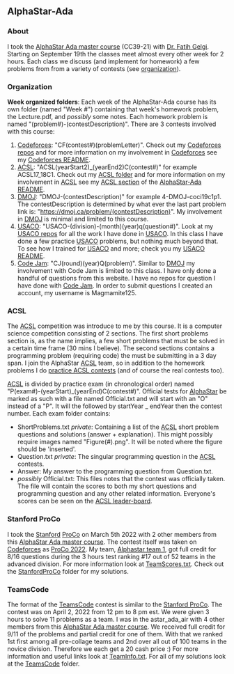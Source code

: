 ## AlphaStar-Ada

### About

I took the [AlphaStar Ada master course](https://alphastar.academy/cs-master-courses/#masterschedule) (CC39-21) with [Dr. Fatih Gelgi](https://alphastar.academy/people/fgelgi/). Starting on September 19th the classes meet almost every other week for 2 hours. Each class we discuss (and implement for homework) a few problems from from a variety of contests (see [organization](https://github.com/asubramanian08/AlphaStar-Ada#organization)).

### Organization

**Week organized folders**: Each week of the AlphaStar-Ada course has its own folder (named "Week #") containing that week's homework problem, the Lecture.pdf, and _possibly_ some notes. Each homework problem is named "(problem#)-(contestDescription)". There are 3 contests involved with this course:
1. [Codeforces](https://codeforces.com/): "CF(contest#)(problemLetter)". Check out my [Codeforces repos](https://github.com/asubramanian08/Codeforces) and for more information on my involvement in [Codeforces](https://codeforces.com/) see my [Codeforces README](https://github.com/asubramanian08/Codeforces#readme).
2. [ACSL](https://www.acsl.org/): "ACSL(yearStart2)_(yearEnd2)C(contest#)" for example ACSL17_18C1. Check out my [ACSL folder](https://github.com/asubramanian08/AlphaStar-Ada/tree/master/ACSL) and for more information on my involvement in [ACSL](https://www.acsl.org/) see my [ACSL section](https://github.com/asubramanian08/AlphaStar-Ada#acsl) of the [AlphaStar-Ada README](https://github.com/asubramanian08/AlphaStar-Ada#readme).
3. [DMOJ](https://dmoj.ca/): "DMOJ-(contestDescription)" for example 4-DMOJ-coci19c1p1. The contestDescription is determined by what ever the last part problem link is: "https://dmoj.ca/problem/(contestDescription)". My involvement in [DMOJ](https://dmoj.ca/) is minimal and limited to this course.
4. [USACO](http://usaco.org): "USACO-(division)-(month)(year)q(question#)". Look at my [USACO repos](https://github.com/asubramanian08/USACO) for all the work I have done in [USACO](https://usaco.org). In this class I have done a few practice [USACO](https://usaco.org) problems, but nothing much beyond that. To see how I trained for [USACO](https://usaco.org) and more; check you my [USACO README](https://github.com/asubramanian08/USACO#readme).
5. [Code Jam](https://codingcompetitions.withgoogle.com/codejam): "CJ(round)(year)Q(problem)". Similar to [DMOJ](https://dmoj.ca/) my involvement with Code Jam is limited to this class. I have only done a handful of questions from this website. I have no repos for question I have done with [Code Jam](https://codingcompetitions.withgoogle.com/codejam). In order to submit questions I created an account, my username is Magmamite125.

### ACSL

The [ACSL](https://www.acsl.org/) competition was introduce to me by this course. It is a computer science competition consisting of 2 sections. The first short problems section is, as the name implies, a few short problems that must be solved in a certain time frame (30 mins I believe). The second sections contains a programming problem (requiring code) the must be submitting in a 3 day span. I join the AlphaStar [ACSL](https://www.acsl.org/) team, so in addition to the homework problems I do [practice ACSL contests](https://github.com/asubramanian08/AlphaStar-Ada/tree/master/ACSL) (and of course the real contests too).

[ACSL](https://www.acsl.org/) is divided by practice exam (in chronological order) named "P(exam#)-(yearStart)_(yearEnd)C(contest#)". Official tests for [AlphaStar](https://alphastar.academy/) be marked as such with a file named Official.txt and will start with an "O" instead of a "P". It will the followed by startYear _ endYear then the contest number. Each exam folder contains:
* ShortProblems.txt _private_: Containing a list of the [ACSL](https://www.acsl.org/) short problem questions and solutions (answer + explanation). This might possibly require images named "Figure(#).png". It will be noted where the figure should be 'inserted'.
* Question.txt _private_: The singular programming question in the [ACSL](https://www.acsl.org/) contests.
* Answer: My answer to the programming question from Question.txt.
* _possibly_ Official.txt: This files notes that the contest was officially taken. The file will contain the scores to both my short questions and programming question and any other related information. Everyone's scores can be seen on the [ACSL leader-board](https://www.scores.acsl.org/leaderboard/students/j5/).

### Stanford ProCo

I took the [Stanford](https://www.stanford.edu) [ProCo](https://stanfordacm.org/proco/)  on March 5th 2022 with 2 other members from this [AlphaStar Ada master course](https://alphastar.academy/cs-master-courses/#masterschedule). The contest itself was taken on [Codeforces](https://codeforces.com/) as [ProCo 2022](https://codeforces.com/gym/371820). My team, [Alphastar team 1](https://codeforces.com/team/98757), got full credit for 8/16 questions during the 3 hours test ranking #17 out of 52 teams in the advanced division. For more information look at [TeamScores.txt](https://github.com/asubramanian08/AlphaStar-Ada/blob/master/StanfordProCo/TeamScores.txt). Check out the [StanfordProCo](https://github.com/asubramanian08/AlphaStar-Ada/tree/master/StanfordProCo) folder for my solutions.

### TeamsCode

The format of the [TeamsCode](https://www.teamscode.org) contest is similar to the [Stanford ProCo](https://stanfordacm.org/proco/). The contest was on April 2, 2022 from 12 pm to 8 pm est. We were given 3 hours to solve 11 problems as a team. I was in the astar_ada_air with 4 other members from this [AlphaStar Ada master course](https://alphastar.academy/cs-master-courses/#masterschedule). We received full credit for 9/11 of the problems and partial credit for one of them. With that we ranked 1st first among all pre-collage teams and 2nd over all out of 100 teams in the novice division. Therefore we each get a 20 cash price :) For more information and useful links look at [TeamInfo.txt](https://github.com/asubramanian08/AlphaStar-Ada/blob/master/TeamsCode/TeamInfo.txt). For all of my solutions look at the [TeamsCode](https://github.com/asubramanian08/AlphaStar-Ada/tree/master/TeamsCode) folder.